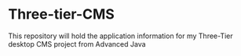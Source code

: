 # Three-tier-CMS
This repository will hold the application information for my Three-Tier desktop CMS project from Advanced Java
